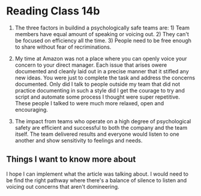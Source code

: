 # Reading Class 14b

1) The three factors in buildind a psychologically safe teams are: 1) Team members have equal amount of speaking or voicing out. 2) They can't be focused on efficiency all the time. 3) People need to be free enough to share without fear of recriminations.

2) My time at Amazon was not a place where you can openly voice your concern to your direct manager. Each issue that arises owere documented and cleanly laid out in a precise manner that it stifled any new ideas. You were just to complete the task and address the concerns documented. Only did I talk to people outside my team that did not practice documenting in such a style did I get the courage to try and script and automate some process I thought were super repetitive. These people I talked to were much more relaxed, open and encouraging.

3) The impact from teams who operate on a high degree of psychological safety are efficient and successful to both the company and the team itself. The team delivered results and everyone would listen to one another and show sensitivity to feelings and needs.

## Things I want to know more about

I hope I can implement what the article was talking about. I would need to be find the right pathway where there's a balance of silence to listen and voicing out concerns that aren't domineering.
